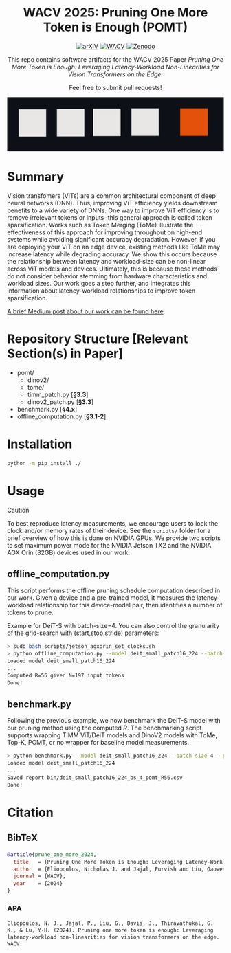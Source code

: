 <div align="center">

# WACV 2025: Pruning One More Token is Enough (POMT)

[![arXiV](https://img.shields.io/badge/arXiV-611111?logo=arxiv)](https://arxiv.org/abs/2407.05941) [![WACV](https://img.shields.io/badge/Proceeding-0098d3)](https://arxiv.org/abs/2407.05941) [![Zenodo](https://img.shields.io/badge/Zenodo-1682d4)](https://google.com)

</div>

<div align="center">

This repo contains software artifacts for the WACV 2025 Paper *Pruning One More Token is Enough: Leveraging Latency-Workload Non-Linearities for Vision Transformers on the Edge.*

Feel free to submit pull requests!

</div>

<!-- Graphic -->
<div align="center"><img width="512" alt="image" src="assets/wacv2025_prune_one_more.png"></div>

<!-- Brief Summary, Link to Medium Post -->
# Summary
Vision transfomers (ViTs) are a common architectural component of deep neural networks (DNN). Thus, improving ViT efficiency yields downstream benefits to a wide variety of DNNs. One way to improve ViT efficiency is to remove irrelevant tokens or inputs - this general approach is called token sparsification. Works such as Token Merging (ToMe) illustrate the effectiveness of this approach for improving throughput on high-end systems while avoiding significant accuracy degradation. However, if you are deploying your ViT on an edge device, existing methods like ToMe may increase latency while degrading accuracy. We show this occurs because the relationship between latency and workload-size can be non-linear across ViT models and devices. Ultimately, this is because these methods do not consider behavior stemming from hardware characteristics and workload sizes. Our work goes a step further, and integrates this information about latency-workload relationships to improve token sparsification.

[A brief Medium post about our work can be found here](https://davisjam.medium.com/pruning-one-more-token-is-enough-9bef04dc799b).

<!-- Structure -->
# Repository Structure [Relevant Section(s) in Paper]
* pomt/
  * dinov2/
  * tome/
  * timm_patch.py [**§3.3**]
  * dinov2_patch.py [**§3.3**]
* benchmark.py [**§4.x**]
* offline_computation.py [**§3.1-2**]

<!-- Installation Guide -->
# Installation 
```bash
python -m pip install ./
```

<!-- Usage Guide -->
# Usage
> [!CAUTION]
> To best reproduce latency measurements, we encourage users to lock the clock and/or memory rates of their device.
> See the `scripts/` folder for a brief overview of how this is done on NVIDIA GPUs.
> We provide two scripts to set maximum power mode for the NVIDIA Jetson TX2 and the NVIDIA AGX Orin (32GB) devices used in our work.

## offline_computation.py
This script performs the offline pruning schedule computation described in our work.
Given a device and a pre-trained model, it measures the latency-workload relationship for this device-model pair, then identifies a number of tokens to prune.

Example for DeiT-S with batch-size=4. You can also control the granularity of the grid-search with (start,stop,stride) parameters:
```bash
> sudo bash scripts/jetson_agxorin_set_clocks.sh
> python offline_computation.py --model deit_small_patch16_224 --batch-size 4 --grid-token-start 196 --grid-token-stop 2 --grid-token-stride 1
Loaded model deit_small_patch16_224
...
Computed R=56 given N=197 input tokens
Done!
```

## benchmark.py
Following the previous example, we now benchmark the DeiT-S model with our pruning method using the computed *R*.
The benchmarking script supports wrapping TIMM ViT/DeiT models and DinoV2 models with ToMe, Top-K, POMT, or no wrapper for baseline model measurements.

```bash
> python benchmark.py --model deit_small_patch16_224 --batch-size 4 --pomt-R 56
Loaded model deit_small_patch16_224
...
Saved report bin/deit_small_patch16_224_bs_4_pomt_R56.csv
Done! 
```

<!-- Citation -->
# Citation 
## BibTeX
```bib
@article{prune_one_more_2024,
  title   = {Pruning One More Token is Enough: Leveraging Latency-Workload Non-Linearities for Vision Transformers on the Edge},
  author  = {Eliopoulos, Nicholas J. and Jajal, Purvish and Liu, Gaowen and Davis, James and Thiravathukal, George K. and Lu, Yung-Hsiang},
  journal = {WACV},
  year    = {2024}
}
```
### APA
```
Eliopoulos, N. J., Jajal, P., Liu, G., Davis, J., Thiravathukal, G. K., & Lu, Y-H. (2024). Pruning one more token is enough: Leveraging latency-workload non-linearities for vision transformers on the edge. WACV.
```
